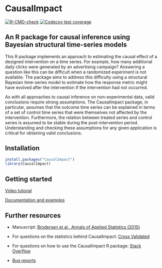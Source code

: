 # CausalImpact

<!-- badges: start -->
[![R-CMD-check](https://github.com/google/CausalImpact/workflows/R-CMD-check/badge.svg)](https://github.com/google/CausalImpact/actions)
[![Codecov test coverage](https://codecov.io/gh/google/CausalImpact/branch/master/graph/badge.svg)](https://app.codecov.io/gh/google/CausalImpact?branch=master)
<!-- badges: end -->

## An R package for causal inference using Bayesian structural time-series models

This R package implements an approach to estimating the causal effect of a
designed intervention on a time series. For example, how many additional daily
clicks were generated by an advertising campaign? Answering a question like this
can be difficult when a randomized experiment is not available. The package aims
to address this difficulty using a structural Bayesian time-series model to
estimate how the response metric might have evolved after the intervention if
the intervention had not occurred.

As with all approaches to causal inference on non-experimental data, valid
conclusions require strong assumptions. The CausalImpact package, in particular,
assumes that the outcome time series can be explained in terms of a set of
control time series that were themselves not affected by the intervention.
Furthermore, the relation between treated series and control series is assumed
to be stable during the post-intervention period. Understanding and checking
these assumptions for any given application is critical for obtaining valid
conclusions.

## Installation

```r
install.packages("CausalImpact")
library(CausalImpact)
```

## Getting started

[Video tutorial](https://www.youtube.com/watch?v=GTgZfCltMm8)

[Documentation and examples](https://google.github.io/CausalImpact/CausalImpact.html)

## Further resources

*   Manuscript:
    [Brodersen et al., Annals of Applied Statistics (2015)](https://research.google/pubs/pub41854/)

*   For questions on the statistics behind CausalImpact:
    [Cross Validated](https://stats.stackexchange.com/questions/tagged/causalimpact)

*   For questions on how to use the CausalImpact R package:
    [Stack Overflow](https://stackoverflow.com/questions/tagged/causalimpact)

*   [Bug reports](https://github.com/google/CausalImpact/issues)
